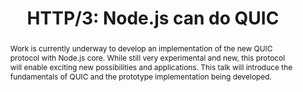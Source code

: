 ---
title: "HTTP/3: Node.js can do QUIC"
speaker: Trivikram Kamat
event: CascadiaJS 2019
tags: ["Node.js", "HTTP/3", "QUIC"]
slides: https://slides.com/trivikram/nodejs-quic-http3-cascadiajs
abstract: "Work is currently underway to develop an implementation of the new QUIC protocol with Node.js core. While still very experimental and new, this protocol will enable exciting new possibilities and applications. This talk will introduce the fundamentals of QUIC and the prototype implementation being developed."
ytID: Kqgv4Xs8yDI
resources: ["https://github.com/trivikr/node-http-servers"]
layout: talk
---
